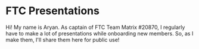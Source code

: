 # FTC Presentations

Hi! My name is Aryan. As captain of FTC Team Matrix #20870, I regularly have to make a lot of presentations while onboarding new members. So, as I make them, I'll share them here for public use!
